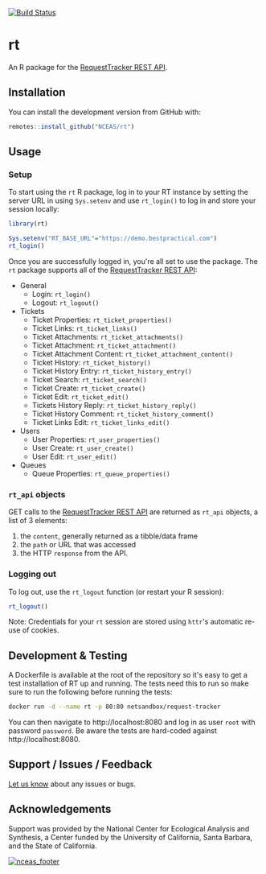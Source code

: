 [![Build Status](https://travis-ci.org/NCEAS/rt.svg?branch=master)](https://travis-ci.org/NCEAS/rt)

# rt

An R package for the [RequestTracker REST API](https://rt-wiki.bestpractical.com/wiki/REST).

## Installation

You can install the development version from GitHub with:

```r
remotes::install_github("NCEAS/rt")
```

## Usage

### Setup

To start using the `rt` R package, log in to your RT instance by setting the server URL in using `Sys.setenv` and use `rt_login()` to log in and store your session locally:

```r
library(rt)

Sys.setenv("RT_BASE_URL"="https://demo.bestpractical.com")
rt_login()
```

Once you are successfully logged in, you're all set to use the package.
The `rt` package supports all of the [RequestTracker REST API](https://rt-wiki.bestpractical.com/wiki/REST):

- General
  - Login: `rt_login()`
  - Logout: `rt_logout()`
- Tickets
  - Ticket Properties: `rt_ticket_properties()`
  - Ticket Links: `rt_ticket_links()`
  - Ticket Attachments: `rt_ticket_attachments()`
  - Ticket Attachment: `rt_ticket_attachment()`
  - Ticket Attachment Content: `rt_ticket_attachment_content()`
  - Ticket History: `rt_ticket_history()`
  - Ticket History Entry: `rt_ticket_history_entry()`
  - Ticket Search: `rt_ticket_search()`
  - Ticket Create: `rt_ticket_create()`
  - Ticket Edit: `rt_ticket_edit()`
  - Tickets History Reply: `rt_ticket_history_reply()`
  - Ticket History Comment: `rt_ticket_history_comment()`
  - Ticket Links Edit: `rt_ticket_links_edit()`
- Users
  - User Properties: `rt_user_properties()`
  - User Create: `rt_user_create()`
  - User Edit: `rt_user_edit()`
- Queues
  - Queue Properties: `rt_queue_properties()`

### `rt_api` objects

GET calls to the [RequestTracker REST API](https://rt-wiki.bestpractical.com/wiki/REST) are returned as `rt_api` objects, a list of 3 elements: 

1. the `content`, generally returned as a tibble/data frame
2. the `path` or URL that was accessed
3. the HTTP `response` from the API.

### Logging out

To log out, use the `rt_logout` function (or restart your R session):

```r
rt_logout()
```

Note: Credentials for your `rt` session are stored using `httr`'s automatic re-use of cookies.

## Development & Testing

A Dockerfile is available at the root of the repository so it's easy to get a test installation of RT up and running.
The tests need this to run so make sure to run the following before running the tests:

```sh
docker run -d --name rt -p 80:80 netsandbox/request-tracker
```

You can then navigate to http://localhost:8080 and log in as user `root` with password `password`.
Be aware the tests are hard-coded against http://localhost:8080.

## Support / Issues / Feedback

[Let us know](https://github.com/NCEAS/rt/issues) about any issues or bugs.

## Acknowledgements

Support was provided by the National Center for Ecological Analysis and Synthesis, a Center funded by the University of California, Santa Barbara, and the State of California.

[![nceas_footer](https://www.nceas.ucsb.edu/files/newLogo_0.png)](http://www.nceas.ucsb.edu)
